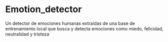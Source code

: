 # Emotion_detector
Un detector de emociones humanas extraídas de una base de entrenamiento local que busca y detecta emociones como miedo, felicidad, neutralidad y tristeza
